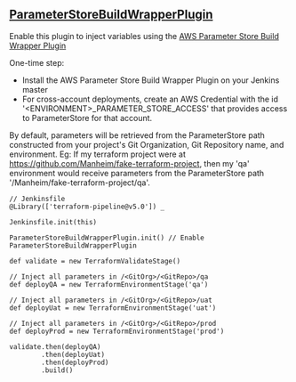 ## [ParameterStoreBuildWrapperPlugin](../src/ParameterStoreBuildWrapperPlugin.groovy)

Enable this plugin to inject variables using the [AWS Parameter Store Build Wrapper Plugin](https://plugins.jenkins.io/aws-parameter-store)

One-time step:
* Install the AWS Parameter Store Build Wrapper Plugin on your Jenkins master
* For cross-account deployments, create an AWS Credential with the id '&lt;ENVIRONMENT&gt;_PARAMETER_STORE_ACCESS' that provides access to ParameterStore for that account.

By default, parameters will be retrieved from the ParameterStore path constructed from your project's Git Organization, Git Repository name, and environment.  Eg: If my terraform project were at https://github.com/Manheim/fake-terraform-project, then my 'qa' environment would receive parameters from the ParameterStore path '/Manheim/fake-terraform-project/qa'.

```
// Jenkinsfile
@Library(['terraform-pipeline@v5.0']) _

Jenkinsfile.init(this)

ParameterStoreBuildWrapperPlugin.init() // Enable ParameterStoreBuildWrapperPlugin

def validate = new TerraformValidateStage()

// Inject all parameters in /<GitOrg>/<GitRepo>/qa
def deployQA = new TerraformEnvironmentStage('qa')

// Inject all parameters in /<GitOrg>/<GitRepo>/uat
def deployUat = new TerraformEnvironmentStage('uat')

// Inject all parameters in /<GitOrg>/<GitRepo>/prod
def deployProd = new TerraformEnvironmentStage('prod')

validate.then(deployQA)
        .then(deployUat)
        .then(deployProd)
        .build()
```

